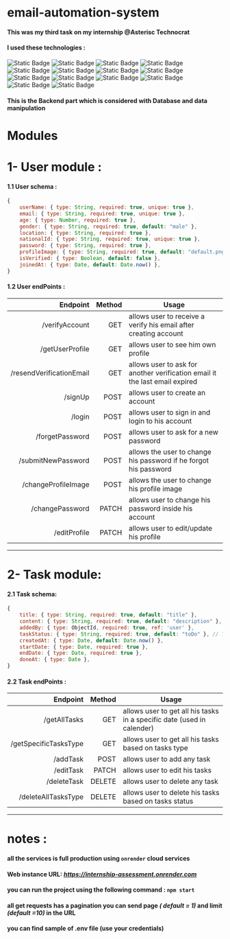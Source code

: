 # email-automation-system

#### This was my third task on my internship @Asterisc Technocrat 

#### I used these technologies :
![Static Badge](https://img.shields.io/badge/5.1.1-bcrypt-red)
![Static Badge](https://img.shields.io/badge/16.4.5-dotenv-yellow)
![Static Badge](https://img.shields.io/badge/4.19.2-express-blue)
![Static Badge](https://img.shields.io/badge/17.13.3-joi-sand)
![Static Badge](https://img.shields.io/badge/4.0.2-joi-objectid-pink)
![Static Badge](https://img.shields.io/badge/1.41.3-cloudinary-green)
![Static Badge](https://img.shields.io/badge/9.0.2-jsonwebtoken-purple)
![Static Badge](https://img.shields.io/badge/20.5.0-node-darkgreen)
![Static Badge](https://img.shields.io/badge/3.1.4-nodemon-09c)
![Static Badge](https://img.shields.io/badge/1.4.5-lts.1-multer-brown)
![Static Badge](https://img.shields.io/badge/4.0.0-multer-storage-cloudinary-bronze)
![Static Badge](https://img.shields.io/badge/cors-2.8.5-0f3)
![Static Badge](https://img.shields.io/badge/nodemailer-6.9.14-orange)
![Static Badge](https://img.shields.io/badge/mongoose-8.5.0-white)


#### This is the Backend part which is considered with Database and data manipulation

# Modules

# 1- User module :

#### 1.1 User schema : 

```JavaScript
{
    userName: { type: String, required: true, unique: true },
    email: { type: String, required: true, unique: true },
    age: { type: Number, required: true },
    gender: { type: String, required: true, default: "male" },
    location: { type: String, required: true },
    nationalId: { type: String, required: true, unique: true },
    password: { type: String, required: true },
    profileImage: { type: String, required: true, default: "default.png" },
    isVerified: { type: Boolean, default: false },
    joinedAt: { type: Date, default: Date.now() },
}
```

#### 1.2 User endPoints : 

|Endpoint|Method|Usage
|-------:|-----:|-----
|/verifyAccount|GET|allows user to receive a verify his email after creating account
|/getUserProfile|GET|allows user to see him own profile
|/resendVerificationEmail|GET|allows user to ask for another verification email it the last email expired 
|/signUp|POST|allows user to create an account 
|/login|POST|allows user to sign in and login to his account  
|/forgetPassword|POST|allows user to ask for a new password
|/submitNewPassword|POST|allows the user to change his password if he forgot his password 
|/changeProfileImage|POST|allows the user to change his profile image
|/changePassword|PATCH|allows user to change his password inside his account 
|/editProfile|PATCH|allows user to edit/update his profile 

--------------------------------------------------------------------------------------

# 2- Task module:

#### 2.1 Task schema:

```JavaScript
{
    title: { type: String, required: true, default: "title" },
    content: { type: String, required: true, default: "description" },
    addedBy: { type: ObjectId, required: true, ref: 'user' },
    taskStatus: { type: String, required: true, default: "toDo" }, // To do , In progress, Done
    createdAt: { type: Date, default: Date.now() },
    startDate: { type: Date, required: true },
    endDate: { type: Date, required: true },
    doneAt: { type: Date },
}
```

#### 2.2 Task endPoints : 

|Endpoint|Method|Usage
|-------:|-----:|-----
|/getAllTasks|GET|allows user to get all his tasks in a specific date (used in calender)
|/getSpecificTasksType|GET|allows user to get all his tasks based on tasks type 
|/addTask|POST|allows user to add any task
|/editTask|PATCH|allows user to edit his tasks
|/deleteTask|DELETE|allows user to delete any task
|/deleteAllTasksType|DELETE|allows user to delete his tasks based on tasks status 
 
--------------------------------------------------------------------------------------

# notes :

#### all the services is full production using `onrender` cloud services
#### Web instance URL: *https://internship-assessment.onrender.com*


#### you can run the project using the following command : `npm start`

#### all get requests has a pagination you can send page *( default = 1)* and limit *(default =10)* in the URL 

#### you can find sample of .env file (use your credentials)